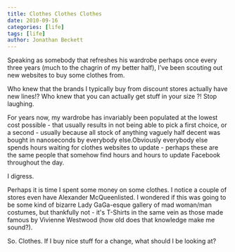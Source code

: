 ```yaml
---
title: Clothes Clothes Clothes
date: 2010-09-16
categories: [life]
tags: [life]
author: Jonathan Beckett
---
```


Speaking as somebody that refreshes his wardrobe perhaps once every three years (much to the chagrin of my better half), I've been scouting out new websites to buy some clothes from.

Who knew that the brands I typically buy from discount stores actually have new lines!? Who knew that you can actually get stuff in your size ?! Stop laughing.

For years now, my wardrobe has invariably been populated at the lowest cost possible - that usually results in not being able to pick a first choice, or a second - usually because all stock of anything vaguely half decent was bought in nanoseconds by everybody else.Obviously everybody else spends hours waiting for clothes websites to update - perhaps these are the same people that somehow find hours and hours to update Facebook throughout the day.

I digress.

Perhaps it is time I spent some money on some clothes. I notice a couple of stores even have Alexander McQueenlisted. I wondered if this was going to be some kind of bizarre Lady GaGa-esque gallery of mad woman/man costumes, but thankfully not - it's T-Shirts in the same vein as those made famous by Vivienne Westwood (how old does that knowledge make me sound?).

So. Clothes. If I buy nice stuff for a change, what should I be looking at?